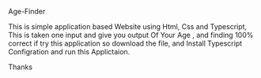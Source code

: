 Age-Finder

This is simple application based Website using Html, Css and Typescript,
This is taken one input and give you output Of Your Age ,
and finding 100% correct if try this application so download the file,
and Install Typescript Configration and run this Applictaion.

Thanks
